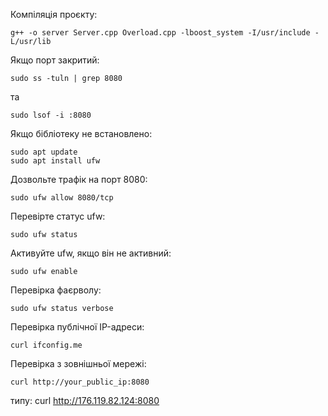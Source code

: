 Компіляція проєкту:
```
g++ -o server Server.cpp Overload.cpp -lboost_system -I/usr/include -L/usr/lib
```
Якщо порт закритий:
```
sudo ss -tuln | grep 8080
```
та
```
sudo lsof -i :8080
```
Якщо бібліотеку не встановлено: 
```
sudo apt update
sudo apt install ufw
```

Дозвольте трафік на порт 8080:
```
sudo ufw allow 8080/tcp
```

Перевірте статус ufw:
```
sudo ufw status
```

Активуйте ufw, якщо він не активний:
```
sudo ufw enable
```

Перевірка фаєрволу:
```
sudo ufw status verbose
```

Перевірка публічної IP-адреси:
```
curl ifconfig.me
```

Перевірка з зовнішньої мережі:
```
curl http://your_public_ip:8080
```

типу: 
curl http://176.119.82.124:8080




